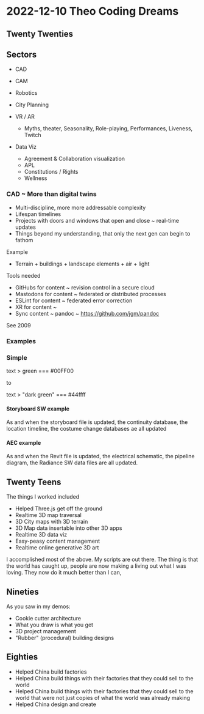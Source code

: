 # 2022-12-10 Theo Coding Dreams

## Twenty Twenties

## Sectors

* CAD
* CAM
* Robotics
* City Planning
* VR / AR

  * Myths, theater, Seasonality, Role-playing, Performances, Liveness, Twitch
* Data Viz

  * Agreement & Collaboration visualization
  * APL
  * Constitutions / Rights
  * Wellness

### CAD  ~ More than digital twins

* Multi-discipline, more more addressable complexity
* Lifespan timelines
* Projects with doors and windows that open and close ~ real-time updates
* Things beyond my understanding, that only the next gen can begin to fathom

Example

* Terrain + buildings + landscape elements + air + light

Tools needed

* GitHubs for content ~ revision control in a secure cloud
* Mastodons for content ~ federated or distributed processes
* ESLint for content ~ federated error correction
* XR for content ~
* Sync content ~ pandoc ~ https://github.com/jgm/pandoc

See 2009

### Examples

### Simple

text > green === #00FF00

to

text > "dark green" === #44ffff

#### Storyboard SW example

As and when the storyboard file is updated, the continuity database, the location timeline, the costume change databases ae all updated

#### AEC example

As and when the Revit file is updated, the electrical schematic, the pipeline diagram, the Radiance SW data files are all updated.

## Twenty Teens

The things I worked included

* Helped Three.js get off the ground
* Realtime 3D map traversal
* 3D City maps with 3D terrain
* 3D Map data insertable into other 3D apps
* Realtime 3D data viz
* Easy-peasy content management
* Realtime online generative 3D art

I accomplished most of the above. My scripts are out there. The thing is that the world has caught up, people are now making a living out what I was loving. They now do it much better than I can,

## Nineties

As you saw in my demos:

* Cookie cutter architecture
* What you draw is what you get
* 3D project management
* "Rubber" (procedural) building designs

## Eighties

* Helped China build factories
* Helped China build things with their factories that they could sell to the world
* Helped China build things with their factories that they could sell to the world that were not just copies of what the world was already making
* Helped China design and create

